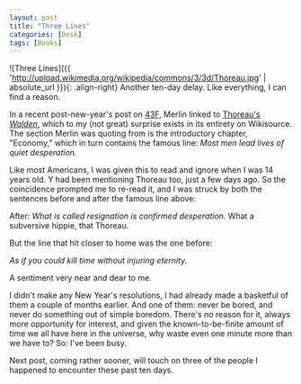 ```yaml
---
layout: post
title: "Three Lines"
categories: [Desk]
tags: [Books]
---
```


![Three Lines]({{ 'http://upload.wikimedia.org/wikipedia/commons/3/3d/Thoreau.jpg' | absolute_url }}){: .align-right}
Another ten-day delay. Like everything, I can find a reason.

In a recent post-new-year's post on <a href="http://www.4sfolders.com">43F,</a> Merlin linked to <a href="http://en.wikisource.org/wiki/Walden_-_Economy">Thoreau's <cite>Walden,</cite></a> which to my (not great) surprise exists in its entirety on Wikisource. The section Merlin was quoting from is the introductory chapter, "Economy," which in turn contains the famous line: <cite>Most men lead lives of quiet desperation.</cite>

Like most Americans, I was given this to read and ignore when I was 14 years old. Y had been mentioning Thoreau too, just a few days ago. So the coincidence prompted me to re-read it, and I was struck by both the sentences before and after the famous line above:

<!--more-->
After: <cite>What is called resignation is confirmed desperation.</cite> What a subversive hippie, that Thoreau.

But the line that hit closer to home was the one before:

<cite>As if you could kill time without injuring eternity.</cite>

A sentiment very near and dear to me.

I didn't make any New Year's resolutions, I had already made a basketful of them a couple of months earlier. And one of them: never be bored, and never do something out of simple boredom. There's no reason for it, always more opportunity for interest, and given the known-to-be-finite amount of time we all have here in the universe, why waste even one minute more than we have to? So: I've been busy.

Next post, coming rather sooner, will touch on three of the people I happened to encounter these past ten days.
